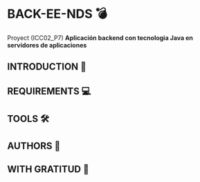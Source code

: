 # BACK-EE-NDS :bomb:
Proyect (ICC02_P7) **Aplicación backend con tecnologia Java en servidores de aplicaciones**

## INTRODUCTION :rocket:

## REQUIREMENTS :computer:

## TOOLS :hammer_and_wrench:

## AUTHORS :monkey:

## WITH GRATITUD :tada:
